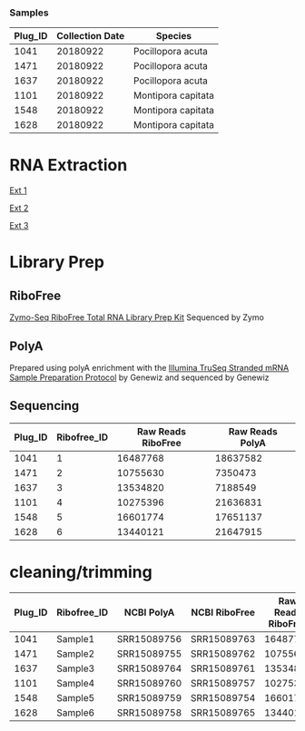 ### Samples

Plug_ID| Collection Date |Species|
---|---|---|
1041|	20180922	|Pocillopora acuta|
1471|	20180922	|Pocillopora acuta|
1637|	20180922	|Pocillopora acuta|
1101|	20180922	|Montipora capitata|
1548|	20180922	|Montipora capitata|
1628|	20180922	|Montipora capitata|

# RNA Extraction
[Ext 1](https://emmastrand.github.io/EmmaStrand_Notebook/Holobiont-Integration-August-DNA-RNA-Extractions/)

[Ext 2](https://emmastrand.github.io/EmmaStrand_Notebook/Holobiont-Integration-July-DNA-RNA-Extractions/)

[Ext 3](https://emmastrand.github.io/EmmaStrand_Notebook/Holobiont-Integration-September-DNA-RNA-Extractions/)

# Library Prep

## RiboFree

[Zymo-Seq RiboFree Total RNA Library Prep Kit](https://meschedl.github.io/MESPutnam_Open_Lab_Notebook/zribo-lib-RNA-second/) Sequenced by Zymo


## PolyA

Prepared using polyA enrichment with the [Illumina TruSeq Stranded mRNA Sample Preparation Protocol](https://github.com/hputnam/Express_Compare/blob/main/truseq_stranded_mrna_protocol.pdf) by Genewiz and sequenced by Genewiz

## Sequencing

Plug_ID| Ribofree_ID | Raw Reads RiboFree |Raw Reads PolyA|
---|---|---|---|
1041|	1 | 16487768	|18637582|
1471|	2 | 10755630	|7350473|
1637|	3 | 13534820	|7188549|
1101|	4 | 10275396	|21636831|
1548|	5 | 16601774	|17651137|
1628|	6 | 13440121	|21647915|

# cleaning/trimming  


Plug_ID| Ribofree_ID |NCBI PolyA| NCBI RiboFree | Raw Reads RiboFree |Raw Reads PolyA|Ribofree trimmomatic|Riobfree fastp |PolyA trimmomatic|PolyA fastp
---|---|---|---|---|---|---|---|---|---|
1041|Sample1|SRR15089756  |SRR15089763 |16487768 |18637582|15373749|13708087|11415345|16139150|
1471|Sample2|	SRR15089755  |SRR15089762 |10755630|7350473|10040582|8916067|8494238|14192707|
1637|Sample3|	SRR15089764  |SRR15089761 |13534820 |7188549|12530595|10925168|9124785|14370470|
1101|Sample4|	SRR15089760  |SRR15089757 |10275396 |21636831|9444420|8386350|14279432|20516377|
1548|Sample5|	SRR15089759  |SRR15089754 |16601774 |17651137|15532372|13859410|11642352|16664623|
1628|Sample6|	SRR15089758  |SRR15089765 |13440121 |21647915|12585896|11273035|13860676|20490065|



